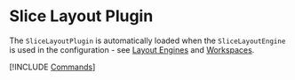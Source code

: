 # Slice Layout Plugin

The `SliceLayoutPlugin` is automatically loaded when the `SliceLayoutEngine` is used in the configuration - see [Layout Engines](../core/layout-engines.md) and [Workspaces](../core/workspaces.md).

[!INCLUDE [Commands](../../_common/plugins/slice-layout.md)]
